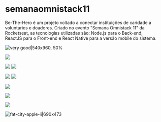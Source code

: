 # semanaomnistack11
Be-The-Hero é um projeto voltado a conectar instituições de caridade a voluntários e doadores.
Criado no evento "Semana Omnistack 11" da Rocketseat, as tecnologias utilizadas são: Node.js para o Back-end, ReactJS para o Front-end e React Native para a versão mobile do sistema.

![very good|540x960, 50%](/screenshots/01-01.jpg?raw=true)

![](/screenshots/01-02.jpg?raw=true)

![](/screenshots/01-03.jpg?raw=true)
![](/screenshots/02-01.jpg?raw=true)

![](/screenshots/02-02.jpg?raw=true)
![](/screenshots/02-03.jpg?raw=true)

![](/screenshots/02-04.jpg?raw=true)

![](/screenshots/02-05.jpg?raw=true)

![](/screenshots/02-06.jpg?raw=true)

![fat-city-apple-ii|690x473](//assets-meta-cdck-prod-meta.s3.dualstack.us-west-1.amazonaws.com/original/3X/e/7/e76d2a89947069f0ce624d5989fa20c47a13d383.png)
